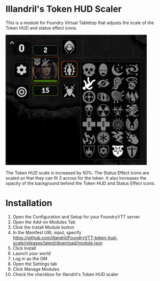 # Illandril's Token HUD Scaler
This is a module for Foundry Virtual Tabletop that adjusts the scale of the Token HUD and status effect icons.

![Screenshot showing the Token HUD for a token with two status effects](/screenshots/example-a.png?raw=true)

The Token HUD scale is increased by 50%. The Status Effect icons are scaled so that they can fit 3 across for the token. It also increases the opacity of the background behind the Token HUD and Status Effect icons.

# Installation
1. Open the Configuration and Setup for your FoundryVTT server
1. Open the Add-on Modules Tab
1. Click the Install Module button
1. In the Manifest URL input, specify https://github.com/illandril/FoundryVTT-token-hud-scale/releases/latest/download/module.json
1. Click Install
1. Launch your world
1. Log in as the GM
1. Open the Settings tab
1. Click Manage Modules
1. Check the checkbox for Illandril's Token HUD scaler
